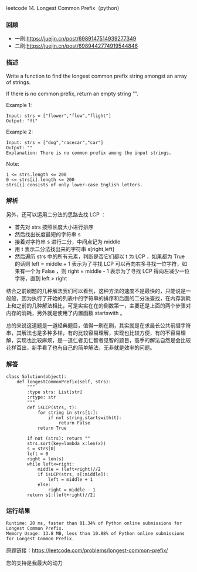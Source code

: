 leetcode  14. Longest Common Prefix（python）


### 回顾

* 一刷:https://juejin.cn/post/6989147514939277349
* 二刷:https://juejin.cn/post/6989442774919544846


### 描述

Write a function to find the longest common prefix string amongst an array of strings.

If there is no common prefix, return an empty string "".



Example 1:

	Input: strs = ["flower","flow","flight"]
	Output: "fl"

	
Example 2:

	
	Input: strs = ["dog","racecar","car"]
	Output: ""
	Explanation: There is no common prefix among the input strings.





Note:

	1 <= strs.length <= 200
	0 <= strs[i].length <= 200
	strs[i] consists of only lower-case English letters.


### 解析

另外，还可以运用二分法的思路去找 LCP ：

* 首先对 strs 按照长度大小进行排序
* 然后找出长度最短的字符串 s 
* 接着对字符串 s 进行二分，中间点记为 middle
* 用 t 表示二分法找出来的字符串 s[right,left] 
* 然后遍历 strs 中的所有元素，判断是否它们都以 t 为 LCP ，如果都为 True 的话则 left = middle + 1 表示为了寻找 LCP 可以再向右多寻找一位字符，如果有一个为 False ，则 right = middle - 1 表示为了寻找 LCP 得向左减少一位字符，直到 left > right 

结合之前刷题的几种解法我们可以看到，这种方法的速度不是最快的，只能说是一般般，因为执行了开始的列表中的字符串的排序和后面的二分法查找，在内存消耗上和之前的几种解法相比，可是实实在在的倒数第一，主要还是上面的两个步骤对内存的消耗，另外就是使用了内置函数 startswith 。

总的来说这道题是一道经典题目，值得一刷在刷，其实就是在求最长公共前缀字符串，其解法也是多种多样，有的比较容易理解，实现也比较方便，有的不容易理解，实现也比较麻烦，是一道仁者见仁智者见智的题目，高手的解法自然是会比较花样百出，新手看了也有自己的简单解法，无非就是效率的问题。

### 解答
				
	class Solution(object):
	    def longestCommonPrefix(self, strs):
	        """
	        :type strs: List[str]
	        :rtype: str
	        """
	        def isLCP(strs, t):
	            for string in strs[1:]:
	                if not string.startswith(t):
	                    return False
	            return True
	
	        if not (strs): return ""
	        strs.sort(key=lambda x:len(x))
	        s = strs[0]
	        left = 0
	        right = len(s)
	        while left<=right:
	            middle = (left+right)//2
	            if isLCP(strs, s[:middle]):
	                left = middle + 1
	            else:
	                right = middle - 1
	        return s[:(left+right)//2]	            
            	      
			
### 运行结果

		

	Runtime: 20 ms, faster than 81.34% of Python online submissions for Longest Common Prefix.
	Memory Usage: 13.8 MB, less than 10.88% of Python online submissions for Longest Common Prefix.



原题链接：https://leetcode.com/problems/longest-common-prefix/



您的支持是我最大的动力

